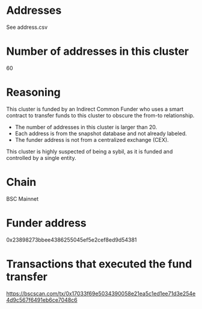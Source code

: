 # Addresses

See address.csv

# Number of addresses in this cluster

60

# Reasoning

This cluster is funded by an Indirect Common Funder who uses a smart contract to transfer funds to this cluster to obscure the from-to relationship.

- The number of addresses in this cluster is larger than 20.
- Each address is from the snapshot database and not already labeled.
- The funder address is not from a centralized exchange (CEX).

This cluster is highly suspected of being a sybil, as it is funded and controlled by a single entity.

# Chain

BSC Mainnet

# Funder address

0x23898273bbee4386255045ef5e2cef8ed9d54381

# Transactions that executed the fund transfer

https://bscscan.com/tx/0x17033f69e5034390058e21ea5c1ed1ee71d3e254e4d9c567f6491eb6ce7048c6
